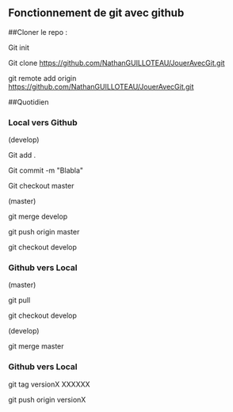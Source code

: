 ## Fonctionnement de git avec github

##Cloner le repo : 

Git init

Git clone https://github.com/NathanGUILLOTEAU/JouerAvecGit.git

git remote add origin https://github.com/NathanGUILLOTEAU/JouerAvecGit.git

##Quotidien 

### Local vers Github

(develop)

Git add . 

Git commit -m "Blabla" 

Git checkout master 

(master)

git merge develop 

git push origin master

git checkout develop

### Github vers Local

(master)

git pull

git checkout develop

(develop)

git merge master

### Github vers Local

git tag versionX XXXXXX

git push origin versionX